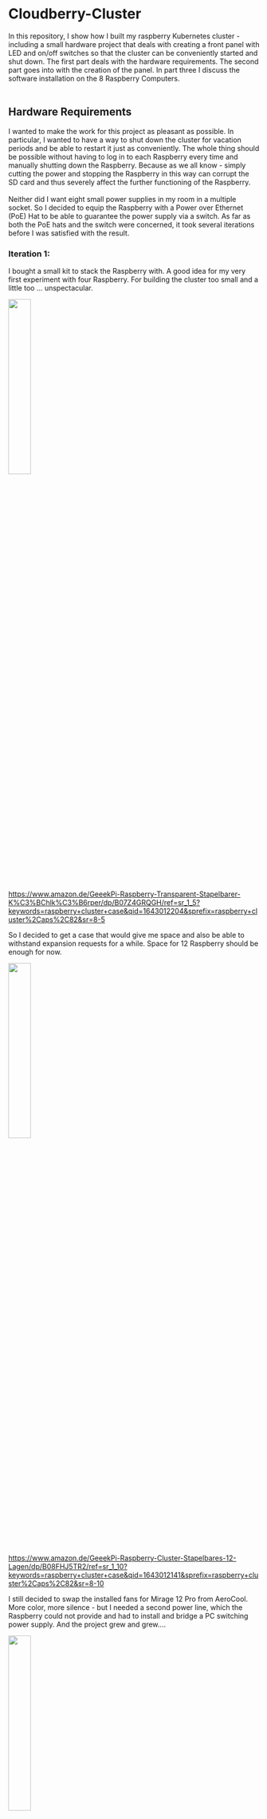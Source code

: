 # Cloudberry-Cluster
In this repository, I show how I built my raspberry Kubernetes cluster - including a small hardware project that deals with creating a front panel with LED and on/off switches so that the cluster can be conveniently started and shut down. The first part deals with the hardware requirements. The second part goes into with the creation of the panel. In part three I discuss the software installation on the 8 Raspberry Computers.<br/><br/>

## Hardware Requirements
I wanted to make the work for this project as pleasant as possible. In particular, I wanted to have a way to shut down the cluster for vacation periods and be able to restart it just as conveniently. The whole thing should be possible without having to log in to each Raspberry every time and manually shutting down the Raspberry. Because as we all know - simply cutting the power and stopping the Raspberry in this way can corrupt the SD card and thus severely affect the further functioning of the Raspberry.<br/><br/>
Neither did I want eight small power supplies in my room in a multiple socket. So I decided to equip the Raspberry with a Power over Ethernet (PoE) Hat to be able to guarantee the power supply via a switch. As far as both the PoE hats and the switch were concerned, it took several iterations before I was satisfied with the result. 

### Iteration 1:
I bought a small kit to stack the Raspberry with. A good idea for my very first experiment with four Raspberry. For building the cluster too small and a little too ... unspectacular. <br/>

<img src="https://m.media-amazon.com/images/I/71bLVe56y6L._AC_SL1490_.jpg" width="30%">

https://www.amazon.de/GeeekPi-Raspberry-Transparent-Stapelbarer-K%C3%BChlk%C3%B6rper/dp/B07Z4GRQGH/ref=sr_1_5?keywords=raspberry+cluster+case&qid=1643012204&sprefix=raspberry+cluster%2Caps%2C82&sr=8-5

So I decided to get a case that would give me space and also be able to withstand expansion requests for a while. Space for 12 Raspberry should be enough for now.

<img src="https://m.media-amazon.com/images/I/61qsgLvszbL._AC_SL1000_.jpg" width="30%">

https://www.amazon.de/GeeekPi-Raspberry-Cluster-Stapelbares-12-Lagen/dp/B08FHJ5TR2/ref=sr_1_10?keywords=raspberry+cluster+case&qid=1643012141&sprefix=raspberry+cluster%2Caps%2C82&sr=8-10

I still decided to swap the installed fans for Mirage 12 Pro from AeroCool. More color, more silence  - but I needed a second power line, which the Raspberry could not provide and had to install and bridge a PC switching power supply. And the project grew and grew....

<img src="https://m.media-amazon.com/images/I/81AKTs583dL._AC_SL1500_.jpg" width="30%">

https://www.amazon.de/AeroCool-MIRAGE12PRO-L%C3%BCfter-120mm-ger%C3%A4uschlos/dp/B08DL4J4C7/ref=sr_1_1?keywords=mirage%2B12%2Bpro&qid=1643012711&sprefix=mirage%2B12%2B%2Caps%2C70&sr=8-1&th=1

Now the PoE hats came into play. I bought 8 PoE Hats from Waveshare - really great little parts. Unfortunately I had not considered the height, so I could only use 6 of the 12 slots in my cluster enclosure

<img src="https://m.media-amazon.com/images/I/61C2zig-gHL._AC_SL1500_.jpg" width="30%">

https://www.amazon.de/Waveshare-HAT-Raspberry-PoE-Switched-Mode/dp/B07H95Z21P/ref=sr_1_3?__mk_de_DE=%C3%85M%C3%85%C5%BD%C3%95%C3%91&crid=IX115247RQS3&keywords=waveshare%2Bpoe&qid=1643014362&sprefix=waveshare%2Bpoe%2Caps%2C55&sr=8-3&th=1

So I gave it a try with the original PoE hats from Raspberry. So finally all Raspberry fit again in the cluster case.

<img src="https://m.media-amazon.com/images/I/71mCQZq9z6L._AC_SL1500_.jpg" width="30%">

https://www.amazon.de/Raspberry-Pi-Foundation-PoE-Netzteil/dp/B07GR9XQJH/ref=sr_1_4?keywords=raspberry+poe+hat&qid=1643014446&sprefix=raspberry+poe%2Caps%2C63&sr=8-4

But what I couldn't overlook at this stage of my project: the GPIO pins are not passed through, so there would be no way to attach a status LED and/or an on/off switch....
So I invested again and bought more PoE Hats. This time again from Waveshare, but with (mostly) free access to the GPIO strip. Mostly because exactly pin 3 and pin 4 were covered by the hat again, which I saw too late...

<img src="https://m.media-amazon.com/images/I/61zjM9eo4mS._AC_SL1500_.jpg" width="30%">

https://www.amazon.de/PoE-HAT-802-3af-Konform-DC-Ausgang-Offiziellen/dp/B092VVFKWT/ref=sr_1_1_sspa?__mk_de_DE=%C3%85M%C3%85%C5%BD%C3%95%C3%91&crid=33QX069WCZ6KI&keywords=raspberry%2Bpoe%2Bhat&qid=1643014707&sprefix=raspberry%2Bpoe%2Bhat%2Caps%2C71&sr=8-1-spons&smid=A3CMRZVKHXMDH4&spLa=ZW5jcnlwdGVkUXVhbGlmaWVyPUExUzJXTlJaMEJYNkhRJmVuY3J5cHRlZElkPUEwNDgyOTY0MUNaUkJRR1YxQ0pSTiZlbmNyeXB0ZWRBZElkPUEwNjQyODQ1M0JNVUJaT0oyUFFFOCZ3aWRnZXROYW1lPXNwX2F0ZiZhY3Rpb249Y2xpY2tSZWRpcmVjdCZkb05vdExvZ0NsaWNrPXRydWU&th=1

As a result, I restructured the project a little bit. The PoE-capable but unmanaged Netgear switch I bought was replaced with a managed switch. However, the switches with 16 ports become outrageously expensive, I have unfortunately no comparison, but may also be due to the current supply shortages due to the corona pandemic. In any case, I purchased a switch from Zyxel, which meets my needs for now. 8 PoE ports and two ports that can be used as uplink. My security-savvy heart started beating a little irregularly when I read in the manual that the credentials are admin and 1234. 2022...

<img src="https://m.media-amazon.com/images/I/61o-iMe7XvL._AC_SL1000_.jpg" width="30%">

https://www.amazon.de/gp/product/B0189ZRSMK/ref=ppx_yo_dt_b_asin_image_o06_s00?ie=UTF8&th=1
